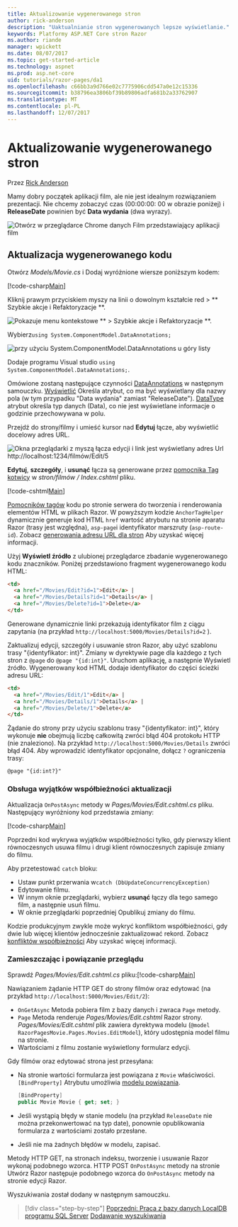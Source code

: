 ```yaml
---
title: Aktualizowanie wygenerowanego stron
author: rick-anderson
description: "Uaktualnianie stron wygenerowanych lepsze wyświetlanie."
keywords: Platformy ASP.NET Core stron Razor
ms.author: riande
manager: wpickett
ms.date: 08/07/2017
ms.topic: get-started-article
ms.technology: aspnet
ms.prod: asp.net-core
uid: tutorials/razor-pages/da1
ms.openlocfilehash: c66bb3a9d766e02c7775906cdd547a0e12c15336
ms.sourcegitcommit: b38796ea3806bf39b89806adfa681b2a33762907
ms.translationtype: MT
ms.contentlocale: pl-PL
ms.lasthandoff: 12/07/2017
---
```

# <a name="updating-the-generated-pages"></a>Aktualizowanie wygenerowanego stron

Przez [Rick Anderson](https://twitter.com/RickAndMSFT)

Mamy dobry początek aplikacji film, ale nie jest idealnym rozwiązaniem prezentacji. Nie chcemy zobaczyć czas (00:00:00: 00 w obrazie poniżej) i **ReleaseDate** powinien być **Data wydania** (dwa wyrazy).

![Otwórz w przeglądarce Chrome danych Film przedstawiający aplikacji film](sql/_static/m55.png)

## <a name="update-the-generated-code"></a>Aktualizacja wygenerowanego kodu

Otwórz *Models/Movie.cs* i Dodaj wyróżnione wiersze poniższym kodem:

[!code-csharp[Main](razor-pages-start/sample/RazorPagesMovie/Models/MovieDate.cs?name=snippet_1&highlight=10-11)]

Kliknij prawym przyciskiem myszy na linii o dowolnym kształcie red > ** Szybkie akcje i Refaktoryzacje **.

  ![Pokazuje menu kontekstowe ** > Szybkie akcje i Refaktoryzacje **.](da1/qa.png)

Wybierz`using System.ComponentModel.DataAnnotations;`

  ![przy użyciu System.ComponentModel.DataAnnotations u góry listy](da1/da.png)

  Dodaje programu Visual studio `using System.ComponentModel.DataAnnotations;`.

Omówione zostaną następujące czynności [DataAnnotations](https://docs.microsoft.com/aspnet/mvc/overview/older-versions/mvc-music-store/mvc-music-store-part-6) w następnym samouczku. [Wyświetlić](https://docs.microsoft.com//aspnet/core/api/microsoft.aspnetcore.mvc.modelbinding.metadata.displaymetadata) Określa atrybut, co ma być wyświetlany dla nazwy pola (w tym przypadku "Data wydania" zamiast "ReleaseDate"). [DataType](https://docs.microsoft.com/aspnet/core/api/microsoft.aspnetcore.mvc.dataannotations.internal.datatypeattributeadapter) atrybut określa typ danych (Data), co nie jest wyświetlane informacje o godzinie przechowywana w polu.

Przejdź do strony/filmy i umieść kursor nad **Edytuj** łącze, aby wyświetlić docelowy adres URL.

![Okna przeglądarki z myszą łącza edycji i link jest wyświetlany adres Url http://localhost:1234/filmów/Edit/5](da1/edit7.png)

**Edytuj**, **szczegóły**, i **usunąć** łącza są generowane przez [pomocnika Tag kotwicy](xref:mvc/views/tag-helpers/builtin-th/anchor-tag-helper) w *stron/filmów / Index.cshtml* pliku.

[!code-cshtml[Main](razor-pages-start/snapshot_sample/RazorPagesMovie/Pages/Movies/Index.cshtml?highlight=16-18&range=32-)]

[Pomocników tagów](xref:mvc/views/tag-helpers/intro) kodu po stronie serwera do tworzenia i renderowania elementów HTML w plikach Razor. W powyższym kodzie `AnchorTagHelper` dynamicznie generuje kod HTML `href` wartość atrybutu na stronie aparatu Razor (trasy jest względna), `asp-page`i identyfikator marszruty (`asp-route-id`). Zobacz [generowania adresu URL dla stron](xref:mvc/razor-pages/index#url-generation-for-pages) Aby uzyskać więcej informacji.

Użyj **Wyświetl źródło** z ulubionej przeglądarce zbadanie wygenerowanego kodu znaczników. Poniżej przedstawiono fragment wygenerowanego kodu HTML:

```html
<td>
  <a href="/Movies/Edit?id=1">Edit</a> |
  <a href="/Movies/Details?id=1">Details</a> |
  <a href="/Movies/Delete?id=1">Delete</a>
</td>
```

Generowane dynamicznie linki przekazują identyfikator film z ciągu zapytania (na przykład `http://localhost:5000/Movies/Details?id=2` ). 

Zaktualizuj edycji, szczegóły i usuwanie stron Razor, aby użyć szablonu trasy "{identyfikator: int}". Zmiany w dyrektywie page dla każdego z tych stron z `@page` do `@page "{id:int}"`. Uruchom aplikację, a następnie Wyświetl źródło. Wygenerowany kod HTML dodaje identyfikator do części ścieżki adresu URL:

```html
<td>
  <a href="/Movies/Edit/1">Edit</a> |
  <a href="/Movies/Details/1">Details</a> |
  <a href="/Movies/Delete/1">Delete</a>
</td>
```

Żądanie do strony przy użyciu szablonu trasy "{identyfikator: int}", który wykonuje **nie** obejmują liczbę całkowitą zwróci błąd 404 protokołu HTTP (nie znaleziono). Na przykład `http://localhost:5000/Movies/Details` zwróci błąd 404. Aby wprowadzić identyfikator opcjonalne, dołącz `?` ograniczenia trasy:

 ```cshtml
@page "{id:int?}"
```

### <a name="update-concurrency-exception-handling"></a>Obsługa wyjątków współbieżności aktualizacji

Aktualizacja `OnPostAsync` metody w *Pages/Movies/Edit.cshtml.cs* pliku. Następujący wyróżniony kod przedstawia zmiany:

[!code-csharp[Main](razor-pages-start/snapshot_sample/RazorPagesMovie/Pages/Movies/Edit.cshtml.cs?name=snippet1&highlight=16-23)]

Poprzedni kod wykrywa wyjątków współbieżności tylko, gdy pierwszy klient równoczesnych usuwa filmu i drugi klient równoczesnych zapisuje zmiany do filmu.

Aby przetestować `catch` bloku:

* Ustaw punkt przerwania w`catch (DbUpdateConcurrencyException)`
* Edytowanie filmu.
* W innym oknie przeglądarki, wybierz **usunąć** łączy dla tego samego film, a następnie usuń filmu.
* W oknie przeglądarki poprzedniej Opublikuj zmiany do filmu.

Kodzie produkcyjnym zwykle może wykryć konfliktom współbieżności, gdy dwie lub więcej klientów jednocześnie zaktualizować rekord. Zobacz [konfliktów współbieżności](xref:data/ef-rp/concurrency) Aby uzyskać więcej informacji.

### <a name="posting-and-binding-review"></a>Zamieszczając i powiązanie przeglądu

Sprawdź *Pages/Movies/Edit.cshtml.cs* pliku:[!code-csharp[Main](razor-pages-start/snapshot_sample/RazorPagesMovie/Pages/Movies/Edit.cshtml.cs?name=snippet2)]

Nawiązaniem żądanie HTTP GET do strony filmów oraz edytować (na przykład `http://localhost:5000/Movies/Edit/2`):

* `OnGetAsync` Metoda pobiera film z bazy danych i zwraca `Page` metody. 
* `Page` Metoda renderuje *Pages/Movies/Edit.cshtml* Razor strony. *Pages/Movies/Edit.cshtml* plik zawiera dyrektywa modelu (`@model RazorPagesMovie.Pages.Movies.EditModel`), który udostępnia model filmu na stronie.
* Wartościami z filmu zostanie wyświetlony formularz edycji.

Gdy filmów oraz edytować strona jest przesyłana:

* Na stronie wartości formularza jest powiązana z `Movie` właściwości. `[BindProperty]` Atrybutu umożliwia [modelu powiązania](xref:mvc/models/model-binding).

  ```csharp
  [BindProperty]
  public Movie Movie { get; set; }
  ```

* Jeśli wystąpią błędy w stanie modelu (na przykład `ReleaseDate` nie można przekonwertować na typ date), ponownie opublikowania formularza z wartościami zostało przesłane.
* Jeśli nie ma żadnych błędów w modelu, zapisać.

Metody HTTP GET, na stronach indeksu, tworzenie i usuwanie Razor wykonaj podobnego wzorca. HTTP POST `OnPostAsync` metody na stronie Utwórz Razor następuje podobnego wzorca do `OnPostAsync` metody na stronie edycji Razor.

Wyszukiwania został dodany w następnym samouczku.

>[!div class="step-by-step"]
[Poprzedni: Praca z bazy danych LocalDB programu SQL Server](xref:tutorials/razor-pages/sql)
[Dodawanie wyszukiwania](xref:tutorials/razor-pages/search)
